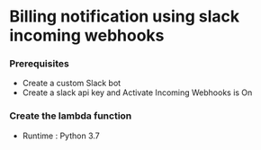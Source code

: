 Billing notification using slack incoming webhooks
=============

### Prerequisites

* Create a custom Slack bot
* Create a slack api key and Activate Incoming Webhooks is On

### Create the lambda function

* Runtime : Python 3.7